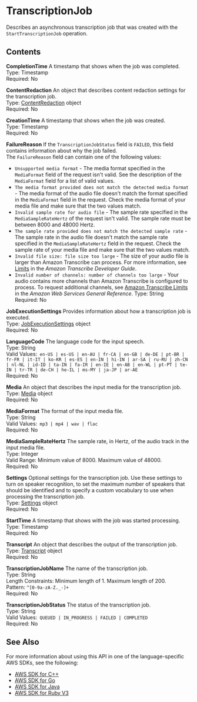# TranscriptionJob<a name="API_TranscriptionJob"></a>

Describes an asynchronous transcription job that was created with the `StartTranscriptionJob` operation\. 

## Contents<a name="API_TranscriptionJob_Contents"></a>

 **CompletionTime**   <a name="transcribe-Type-TranscriptionJob-CompletionTime"></a>
A timestamp that shows when the job was completed\.  
Type: Timestamp  
Required: No

 **ContentRedaction**   <a name="transcribe-Type-TranscriptionJob-ContentRedaction"></a>
An object that describes content redaction settings for the transcription job\.  
Type: [ContentRedaction](API_ContentRedaction.md) object  
Required: No

 **CreationTime**   <a name="transcribe-Type-TranscriptionJob-CreationTime"></a>
A timestamp that shows when the job was created\.  
Type: Timestamp  
Required: No

 **FailureReason**   <a name="transcribe-Type-TranscriptionJob-FailureReason"></a>
If the `TranscriptionJobStatus` field is `FAILED`, this field contains information about why the job failed\.  
The `FailureReason` field can contain one of the following values:  
+  `Unsupported media format` \- The media format specified in the `MediaFormat` field of the request isn't valid\. See the description of the `MediaFormat` field for a list of valid values\.
+  `The media format provided does not match the detected media format` \- The media format of the audio file doesn't match the format specified in the `MediaFormat` field in the request\. Check the media format of your media file and make sure that the two values match\.
+  `Invalid sample rate for audio file` \- The sample rate specified in the `MediaSampleRateHertz` of the request isn't valid\. The sample rate must be between 8000 and 48000 Hertz\.
+  `The sample rate provided does not match the detected sample rate` \- The sample rate in the audio file doesn't match the sample rate specified in the `MediaSampleRateHertz` field in the request\. Check the sample rate of your media file and make sure that the two values match\.
+  `Invalid file size: file size too large` \- The size of your audio file is larger than Amazon Transcribe can process\. For more information, see [Limits](https://docs.aws.amazon.com/transcribe/latest/dg/limits-guidelines.html#limits) in the *Amazon Transcribe Developer Guide*\.
+  `Invalid number of channels: number of channels too large` \- Your audio contains more channels than Amazon Transcribe is configured to process\. To request additional channels, see [Amazon Transcribe Limits](https://docs.aws.amazon.com/general/latest/gr/aws_service_limits.html#limits-amazon-transcribe) in the *Amazon Web Services General Reference*\.
Type: String  
Required: No

 **JobExecutionSettings**   <a name="transcribe-Type-TranscriptionJob-JobExecutionSettings"></a>
Provides information about how a transcription job is executed\.  
Type: [JobExecutionSettings](API_JobExecutionSettings.md) object  
Required: No

 **LanguageCode**   <a name="transcribe-Type-TranscriptionJob-LanguageCode"></a>
The language code for the input speech\.  
Type: String  
Valid Values:` en-US | es-US | en-AU | fr-CA | en-GB | de-DE | pt-BR | fr-FR | it-IT | ko-KR | es-ES | en-IN | hi-IN | ar-SA | ru-RU | zh-CN | nl-NL | id-ID | ta-IN | fa-IR | en-IE | en-AB | en-WL | pt-PT | te-IN | tr-TR | de-CH | he-IL | ms-MY | ja-JP | ar-AE`   
Required: No

 **Media**   <a name="transcribe-Type-TranscriptionJob-Media"></a>
An object that describes the input media for the transcription job\.  
Type: [Media](API_Media.md) object  
Required: No

 **MediaFormat**   <a name="transcribe-Type-TranscriptionJob-MediaFormat"></a>
The format of the input media file\.  
Type: String  
Valid Values:` mp3 | mp4 | wav | flac`   
Required: No

 **MediaSampleRateHertz**   <a name="transcribe-Type-TranscriptionJob-MediaSampleRateHertz"></a>
The sample rate, in Hertz, of the audio track in the input media file\.   
Type: Integer  
Valid Range: Minimum value of 8000\. Maximum value of 48000\.  
Required: No

 **Settings**   <a name="transcribe-Type-TranscriptionJob-Settings"></a>
Optional settings for the transcription job\. Use these settings to turn on speaker recognition, to set the maximum number of speakers that should be identified and to specify a custom vocabulary to use when processing the transcription job\.  
Type: [Settings](API_Settings.md) object  
Required: No

 **StartTime**   <a name="transcribe-Type-TranscriptionJob-StartTime"></a>
A timestamp that shows with the job was started processing\.  
Type: Timestamp  
Required: No

 **Transcript**   <a name="transcribe-Type-TranscriptionJob-Transcript"></a>
An object that describes the output of the transcription job\.  
Type: [Transcript](API_Transcript.md) object  
Required: No

 **TranscriptionJobName**   <a name="transcribe-Type-TranscriptionJob-TranscriptionJobName"></a>
The name of the transcription job\.  
Type: String  
Length Constraints: Minimum length of 1\. Maximum length of 200\.  
Pattern: `^[0-9a-zA-Z._-]+`   
Required: No

 **TranscriptionJobStatus**   <a name="transcribe-Type-TranscriptionJob-TranscriptionJobStatus"></a>
The status of the transcription job\.  
Type: String  
Valid Values:` QUEUED | IN_PROGRESS | FAILED | COMPLETED`   
Required: No

## See Also<a name="API_TranscriptionJob_SeeAlso"></a>

For more information about using this API in one of the language\-specific AWS SDKs, see the following:
+  [AWS SDK for C\+\+](https://docs.aws.amazon.com/goto/SdkForCpp/transcribe-2017-10-26/TranscriptionJob) 
+  [AWS SDK for Go](https://docs.aws.amazon.com/goto/SdkForGoV1/transcribe-2017-10-26/TranscriptionJob) 
+  [AWS SDK for Java](https://docs.aws.amazon.com/goto/SdkForJava/transcribe-2017-10-26/TranscriptionJob) 
+  [AWS SDK for Ruby V3](https://docs.aws.amazon.com/goto/SdkForRubyV3/transcribe-2017-10-26/TranscriptionJob) 